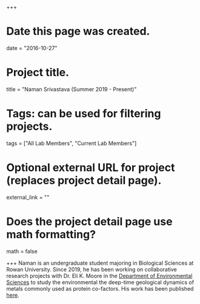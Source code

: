 +++
# Date this page was created.
date = "2016-10-27"

# Project title.
title = "Naman Srivastava (Summer 2019 - Present)"

# Tags: can be used for filtering projects.
tags = ["All Lab Members", "Current Lab Members"]

# Optional external URL for project (replaces project detail page).
external_link = ""

# Does the project detail page use math formatting?
math = false


+++
Naman is an undergraduate student majoring in Biological Sciences at Rowan University. Since 2019, he has been working on collaborative research projects with Dr. Eli K. Moore in the [Department of Environmental Sciences](https://earth.rowan.edu/departments/Environmental%20Science/faculty/index.html) to study the environmental the deep-time geological dynamics of metals commonly used as protein co-factors. His work has been published [here](https://spielmanlab.github.io/publication/2021_srivastavaetal_jgr.html).


